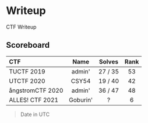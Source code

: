 # Writeup

CTF Writeup

## Scoreboard

| CTF | Name | Solves | Rank |
| :-- | :--: | :----: | :--: |
| TUCTF 2019 | admin' | 27 / 35 | 53 |
| UTCTF 2020 | CSY54 | 19 / 40 | 42 |
| ångstromCTF 2020 | admin' | 36 / 47 | 48 |
| ALLES! CTF 2021 | Goburin' | ? | 6 |

> Date in UTC
